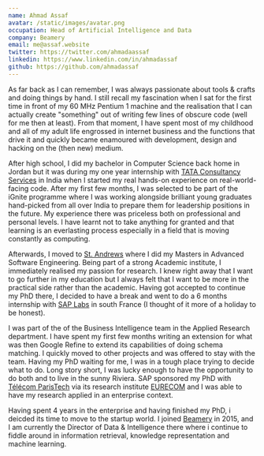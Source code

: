```yaml
---
name: Ahmad Assaf
avatar: /static/images/avatar.png
occupation: Head of Artificial Intelligence and Data
company: Beamery
email: me@assaf.website
twitter: https://twitter.com/ahmadaassaf
linkedin: https://www.linkedin.com/in/ahmadassaf
github: https://github.com/ahmadassaf
---
```


As far back as I can remember, I was always passionate about tools & crafts and doing things by hand. I still recall my fascination when I sat for the first time in front of my 60 MHz Pentium 1 machine and the realisation that I can actually create "something" out of writing few lines of obscure code (well for me then at least). From that moment, I have spent most of my childhood and all of my adult life engrossed in internet business and the functions that drive it and quickly became enamoured with development, design and hacking on the (then new) medium.

After high school, I did my bachelor in Computer Science back home in Jordan but it was during my one year internship with [TATA Consultancy Services](https://tcs.com) in India when I started my real hands-on experience on real-world-facing code. After my first few months, I was selected to be part of the iGnite programme where I was working alongside brilliant young graduates hand-picked from all over India to prepare them for leadership positions in the future. My experience there was priceless both on professional and personal levels. I have learnt not to take anything for granted and that learning is an everlasting process especially in a field that is moving constantly as computing.

Afterwards, I moved to [St. Andrews](https://www.st-andrews.ac.uk/) where I did my Masters in Advanced Software Engineering. Being part of a strong Academic institute, I immediately realised my passion for research. I knew right away that I want to go further in my education but I always felt that I want to be more in the practical side rather than the academic. Having got accepted to continue my PhD there, I decided to have a break and went to do a 6 months internship with [SAP Labs](https://www.sap.com/) in south France (I thought of it more of a holiday to be honest).

I was part of the of the Business Intelligence team in the Applied Research department. I have spent my first few months writing an extension for what was then Google Refine to extend its capabilities of doing schema matching. I quickly moved to other projects and was offered to stay with the team. Having my PhD waiting for me, I was in a tough place trying to decide what to do. Long story short, I was lucky enough to have the opportunity to do both and to live in the sunny Riviera. SAP sponsored my PhD with [Télécom ParisTech](https://www.telecom-paris.fr/) via its research institute [EURECOM](https://www.eurecom.fr/en) and I was able to have my research applied in an enterprise context.

Having spent 4 years in the enterprise and having finished my PhD, i deicded its time to move to the startup world. I joined [Beamery](https://beamery.om) in 2015, and I am currently the Director of Data & Intelligence there where i continue to fiddle around in information retrieval, knowledge representation and machine learning.
